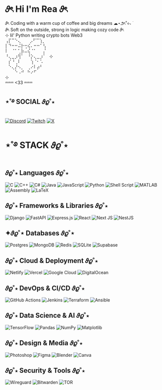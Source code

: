 # 𝜗ৎ Hi I'm Rea 𝜗ৎ <br/>
𝜗ৎ Coding with a warm cup of coffee and big dreams   ☁⋆౨ৎ˚⟡˖ ࣪ <br/>
𝜗ৎ Soft on the outside, strong in logic making cozy code  𝜗ৎ <br/>
⊹ lil' Python writing crypto bots Web3 <br/>
⢠⡏⠉⠑⢄⠀ ⠀  ⡠⠋⠉⢱⡀<br/>
⡇⠙⠒⠒⠬⡗⢒⢮⠄⠒⠒⠁⢣<br/>
⠇⠀⠈⠁⢁⡷⠤⢮⠈⠁⠀⠀⡌<br/>
⠘⢄⣀⡰⢻⠁⠀⠘⡕⢄⣀⡰⠁⠀⊹ <br/>
⠀⡎⠘⢀⠇⠀⠀⠀⢱⠈⠂⠡⠀<br/>
⠀⠑⢄⡜⠢⡀⠀⢀⠔⠇⡴⠃⠀<br/>
⠀⠀⠀⠑⠠⠚⠀⠓⠔⠋⠀⠀<br/>
⊹<br/>
⏔⏔⏔ <33 ⏔⏔⏔ 



## ⋆˚࿔ SOCIAL 𝜗𝜚˚⋆
[![Discord](https://img.shields.io/badge/Discord-%237289DA.svg?logo=discord&logoColor=white)](https://discord.gg/https://discord.gg/zGH4qyD4) [![Twitch](https://img.shields.io/badge/Twitch-%239146FF.svg?logo=Twitch&logoColor=white)](https://twitch.tv/https://www.twitch.tv/reasaint) [![X](https://img.shields.io/badge/X-black.svg?logo=X&logoColor=white)](https://x.com/https://x.com/reasaintTTV) 


# ⋆˚࿔ STACK 𝜗𝜚˚⋆ <br/>

## 𝜗𝜚˚⋆ Languages 𝜗𝜚˚⋆
![C](https://img.shields.io/badge/c-%2300599C.svg?style=for-the-badge&logo=c&logoColor=white) 
![C++](https://img.shields.io/badge/c++-%2300599C.svg?style=for-the-badge&logo=c%2B%2B&logoColor=white) 
![C#](https://img.shields.io/badge/c%23-%23239120.svg?style=for-the-badge&logo=csharp&logoColor=white) 
![Java](https://img.shields.io/badge/java-%23ED8B00.svg?style=for-the-badge&logo=openjdk&logoColor=white) 
![JavaScript](https://img.shields.io/badge/javascript-%23323330.svg?style=for-the-badge&logo=javascript&logoColor=%23F7DF1E) 
![Python](https://img.shields.io/badge/python-3670A0?style=for-the-badge&logo=python&logoColor=ffdd54) 
![Shell Script](https://img.shields.io/badge/shell_script-%23121011.svg?style=for-the-badge&logo=gnu-bash&logoColor=white) 
![MATLAB](https://img.shields.io/badge/MATLAB-%23e16737.svg?style=for-the-badge&logo=mathworks&logoColor=white) 
![Assembly](https://img.shields.io/badge/assembly-000000.svg?style=for-the-badge&logoColor=white) 
![LaTeX](https://img.shields.io/badge/LaTeX-%23008080.svg?style=for-the-badge&logo=latex&logoColor=white)

## 𝜗𝜚˚⋆ Frameworks & Libraries 𝜗𝜚˚⋆
![Django](https://img.shields.io/badge/django-%23092E20.svg?style=for-the-badge&logo=django&logoColor=white) 
![FastAPI](https://img.shields.io/badge/FastAPI-005571?style=for-the-badge&logo=fastapi) 
![Express.js](https://img.shields.io/badge/express.js-%23404d59.svg?style=for-the-badge&logo=express&logoColor=%2361DAFB) 
![React](https://img.shields.io/badge/react-%2320232a.svg?style=for-the-badge&logo=react&logoColor=%2361DAFB) 
![Next JS](https://img.shields.io/badge/Next-black?style=for-the-badge&logo=next.js&logoColor=white) 
![NestJS](https://img.shields.io/badge/nestjs-%23E0234E.svg?style=for-the-badge&logo=nestjs&logoColor=white)


## ✦𝜗𝜚˚⋆ Databases 𝜗𝜚˚⋆
![Postgres](https://img.shields.io/badge/postgres-%23316192.svg?style=for-the-badge&logo=postgresql&logoColor=white) 
![MongoDB](https://img.shields.io/badge/MongoDB-%234ea94b.svg?style=for-the-badge&logo=mongodb&logoColor=white) 
![Redis](https://img.shields.io/badge/redis-%23DD0031.svg?style=for-the-badge&logo=redis&logoColor=white) 
![SQLite](https://img.shields.io/badge/sqlite-%2307405e.svg?style=for-the-badge&logo=sqlite&logoColor=white) 
![Supabase](https://img.shields.io/badge/Supabase-3ECF8E?style=for-the-badge&logo=supabase&logoColor=white)

## 𝜗𝜚˚⋆ Cloud & Deployment 𝜗𝜚˚⋆
![Netlify](https://img.shields.io/badge/netlify-%23000000.svg?style=for-the-badge&logo=netlify&logoColor=#00C7B7) 
![Vercel](https://img.shields.io/badge/vercel-%23000000.svg?style=for-the-badge&logo=vercel&logoColor=white) 
![Google Cloud](https://img.shields.io/badge/GoogleCloud-%234285F4.svg?style=for-the-badge&logo=google-cloud&logoColor=white) 
![DigitalOcean](https://img.shields.io/badge/DigitalOcean-%230167ff.svg?style=for-the-badge&logo=digitalOcean&logoColor=white)

## 𝜗𝜚˚⋆ DevOps & CI/CD 𝜗𝜚˚⋆
![GitHub Actions](https://img.shields.io/badge/github%20actions-%232671E5.svg?style=for-the-badge&logo=githubactions&logoColor=white) 
![Jenkins](https://img.shields.io/badge/jenkins-%232C5263.svg?style=for-the-badge&logo=jenkins&logoColor=white) 
![Terraform](https://img.shields.io/badge/terraform-%235835CC.svg?style=for-the-badge&logo=terraform&logoColor=white) 
![Ansible](https://img.shields.io/badge/ansible-%231A1918.svg?style=for-the-badge&logo=ansible&logoColor=white)

## 𝜗𝜚˚⋆ Data Science & AI 𝜗𝜚˚⋆
![TensorFlow](https://img.shields.io/badge/TensorFlow-%23FF6F00.svg?style=for-the-badge&logo=TensorFlow&logoColor=white) 
![Pandas](https://img.shields.io/badge/pandas-%23150458.svg?style=for-the-badge&logo=pandas&logoColor=white) 
![NumPy](https://img.shields.io/badge/numpy-%23013243.svg?style=for-the-badge&logo=numpy&logoColor=white) 
![Matplotlib](https://img.shields.io/badge/Matplotlib-%23ffffff.svg?style=for-the-badge&logo=Matplotlib&logoColor=black)

## 𝜗𝜚˚⋆ Design & Media 𝜗𝜚˚⋆
![Photoshop](https://img.shields.io/badge/adobe%20photoshop-%2331A8FF.svg?style=for-the-badge&logo=adobe%20photoshop&logoColor=white) 
![Figma](https://img.shields.io/badge/figma-%23F24E1E.svg?style=for-the-badge&logo=figma&logoColor=white) 
![Blender](https://img.shields.io/badge/blender-%23F5792A.svg?style=for-the-badge&logo=blender&logoColor=white) 
![Canva](https://img.shields.io/badge/Canva-%2300C4CC.svg?style=for-the-badge&logo=Canva&logoColor=white)

## 𝜗𝜚˚⋆ Security & Tools 𝜗𝜚˚⋆
![Wireguard](https://img.shields.io/badge/wireguard-%2388171A.svg?style=for-the-badge&logo=wireguard&logoColor=white) 
![Bitwarden](https://img.shields.io/badge/bitwarden-%23175DDC.svg?style=for-the-badge&logo=bitwarden&logoColor=white) 
![TOR](https://img.shields.io/badge/tor-%237E4798.svg?style=for-the-badge&logo=tor-project&logoColor=white)












<!-- Proudly created with GPRM ( https://gprm.itsvg.in ) -->
